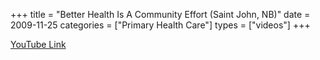 +++
title = "Better Health Is A Community Effort (Saint John, NB)"
date = 2009-11-25
categories = ["Primary Health Care"]
types = ["videos"]
+++

[YouTube Link](https://www.youtube.com/watch?v=Je_Vuw6dwUs)
